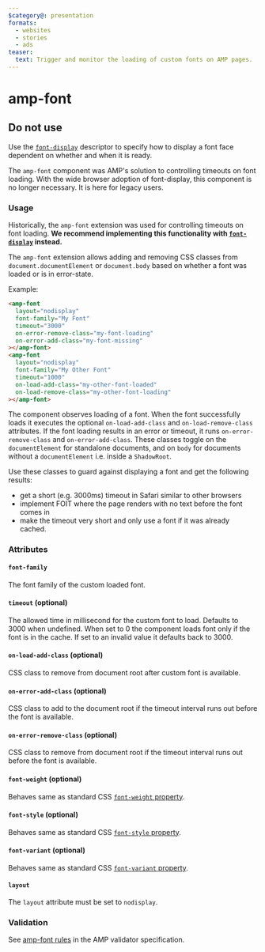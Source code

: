 ```yaml
---
$category@: presentation
formats:
  - websites
  - stories
  - ads
teaser:
  text: Trigger and monitor the loading of custom fonts on AMP pages.
---
```


<!---
Copyright 2015 The AMP HTML Authors. All Rights Reserved.

Licensed under the Apache License, Version 2.0 (the "License");
you may not use this file except in compliance with the License.
You may obtain a copy of the License at

      http://www.apache.org/licenses/LICENSE-2.0

Unless required by applicable law or agreed to in writing, software
distributed under the License is distributed on an "AS-IS" BASIS,
WITHOUT WARRANTIES OR CONDITIONS OF ANY KIND, either express or implied.
See the License for the specific language governing permissions and
limitations under the License.
-->

# amp-font

## Do not use

Use the [`font-display`](https://developer.mozilla.org/en-US/docs/Web/CSS/@font-face/font-display) descriptor to specify how to display a font face dependent on whether and when it is ready.

The `amp-font` component was AMP's solution to controlling timeouts on font loading. With the wide browser adoption of font-display, this component is no longer necessary. It is here for legacy users.

### Usage

Historically, the `amp-font` extension was used for controlling timeouts on font loading. **We recommend implementing this functionality with [`font-display`](https://developer.mozilla.org/en-US/docs/Web/CSS/@font-face/font-display) instead.**


The `amp-font` extension allows adding and removing CSS classes from `document.documentElement`
or `document.body` based on whether a font was loaded or is in error-state.

Example:

```html
<amp-font
  layout="nodisplay"
  font-family="My Font"
  timeout="3000"
  on-error-remove-class="my-font-loading"
  on-error-add-class="my-font-missing"
></amp-font>
<amp-font
  layout="nodisplay"
  font-family="My Other Font"
  timeout="1000"
  on-load-add-class="my-other-font-loaded"
  on-load-remove-class="my-other-font-loading"
></amp-font>
```

The component observes loading of a font. When the font successfully loads it executes the optional `on-load-add-class` and `on-load-remove-class` attributes. If the font loading results in an error or timeout, it runs `on-error-remove-class` and `on-error-add-class`. These classes toggle on the `documentElement` for standalone documents, and on `body` for documents without a `documentElement` i.e. inside a `ShadowRoot`.

Use these classes to guard against displaying a font and get the following results:

- get a short (e.g. 3000ms) timeout in Safari similar to other browsers
- implement FOIT where the page renders with no text before the font comes in
- make the timeout very short and only use a font if it was already cached.

### Attributes

#### `font-family`

The font family of the custom loaded font.

#### `timeout` (optional)

The allowed time in millisecond for the custom font to load. Defaults to 3000 when undefined. When set to 0 the component loads font only if the font is in the cache. If set to an invalid value it defaults back to 3000.

#### `on-load-add-class` (optional)

CSS class to remove from document root after custom font is available.

#### `on-error-add-class` (optional)

CSS class to add to the document root if the timeout interval runs out before the font is available.

#### `on-error-remove-class` (optional)

CSS class to remove from document root if the timeout interval runs out before the font is available.

#### `font-weight` (optional)

Behaves same as standard CSS [`font-weight` property](https://developer.mozilla.org/en-US/docs/Web/CSS/font-weight).

#### `font-style` (optional)

Behaves same as standard CSS [`font-style` property](https://developer.mozilla.org/en-US/docs/Web/CSS/font-style).

#### `font-variant` (optional)

Behaves same as standard CSS [`font-variant` property](https://developer.mozilla.org/en-US/docs/Web/CSS/font-variant).


#### `layout`

The `layout` attribute must be set to `nodisplay`.

### Validation

See [amp-font rules](https://github.com/ampproject/amphtml/blob/master/extensions/amp-font/validator-amp-font.protoascii) in the AMP validator specification.

